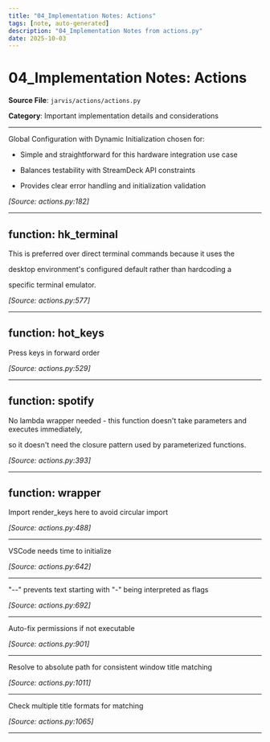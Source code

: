 ```yaml
---
title: "04_Implementation Notes: Actions"
tags: [note, auto-generated]
description: "04_Implementation Notes from actions.py"
date: 2025-10-03
---
```


# 04_Implementation Notes: Actions

**Source File**: `jarvis/actions/actions.py`

**Category**: Important implementation details and considerations

---

<a id="general-1"></a>

Global Configuration with Dynamic Initialization chosen for:

 - Simple and straightforward for this hardware integration use case

 - Balances testability with StreamDeck API constraints

 - Provides clear error handling and initialization validation

*[Source: actions.py:182]*

---

## function: hk_terminal

<a id="function:-hk_terminal-1"></a>

This is preferred over direct terminal commands because it uses the

 desktop environment's configured default rather than hardcoding a

 specific terminal emulator.

*[Source: actions.py:577]*

---

## function: hot_keys

<a id="function:-hot_keys-1"></a>

Press keys in forward order

*[Source: actions.py:529]*

---

## function: spotify

<a id="function:-spotify-1"></a>

No lambda wrapper needed - this function doesn't take parameters and executes immediately,

 so it doesn't need the closure pattern used by parameterized functions.

*[Source: actions.py:393]*

---

## function: wrapper

<a id="function:-wrapper-1"></a>

Import render_keys here to avoid circular import

*[Source: actions.py:488]*

---

<a id="function:-wrapper-2"></a>

VSCode needs time to initialize

*[Source: actions.py:642]*

---

<a id="function:-wrapper-3"></a>

"--" prevents text starting with "-" being interpreted as flags

*[Source: actions.py:692]*

---

<a id="function:-wrapper-4"></a>

Auto-fix permissions if not executable

*[Source: actions.py:901]*

---

<a id="function:-wrapper-5"></a>

Resolve to absolute path for consistent window title matching

*[Source: actions.py:1011]*

---

<a id="function:-wrapper-6"></a>

Check multiple title formats for matching

*[Source: actions.py:1065]*

---
